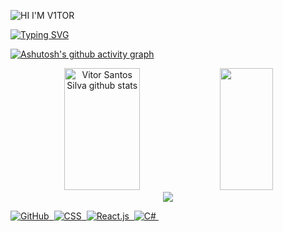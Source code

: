 ![HI I'M V1TOR](https://user-images.githubusercontent.com/121408231/225813385-649dbd0f-bb54-4215-b002-847f31f48e57.png)

[![Typing SVG](https://readme-typing-svg.herokuapp.com/?color=eacdc5&size=35&center=true&vCenter=true&width=1000&lines=HELLO,+MY+NAME+is+Vitor+Santos;I'm+18+years+old;I'm+from+Brasil,+SP;I+study+at+Rocketseat;Be+Welcome!+:%29)](https://git.io/typing-svg)

[![Ashutosh's github activity graph](https://github-readme-activity-graph.cyclic.app/graph?username=itsV1tor&bg_color=eacdc5&color=0f0f0f&line=0f0f0f&point=fefefc&area=true&hide_border=true)](https://github.com/ashutosh00710/github-readme-activity-graph)

<div align="center">  
  <img width="49%" height="195px" src="https://github-readme-stats.vercel.app/api?username=itsV1tor&show_icons=true&count_private=true&hide_border=true&title_color=eacdc5&icon_color=eacdc5&text_color=ffffff&bg_color=0d1117" alt="Vitor Santos Silva github stats" /> 
  <img width="41%" height="195px" src="https://github-readme-stats.vercel.app/api/top-langs/?username=itsV1tor&layout=compact&hide_border=true&title_color=0f0f0f&text_color=0f0f0f&bg_color=eacdc5" />
</div>

<div align="center">  
<a href="www.instagram.com" target="_blank"><img src="https://img.shields.io/badge/-Instagram-%23E4405F?style=&logo=instagram&logoColor=white"</a>
</div>
  
![GitHub](https://img.shields.io/badge/-GitHub-0D1117?style=for-the-badge&logo=github&labelColor=0D1117)&nbsp;
![CSS](https://img.shields.io/badge/-CSS-0D1117?style=for-the-badge&logo=CSS3&logoColor=1572B6&labelColor=0D1117)&nbsp;
![React.js](https://img.shields.io/badge/-React.js-0D1117?style=for-the-badge&logo=react&labelColor=0D1117)&nbsp;
![C#](https://img.shields.io/badge/-cSharp-0D1117?style=for-the-badge&logo=csharp&logoColor=purple&labelColor=0D1117)&nbsp; 
